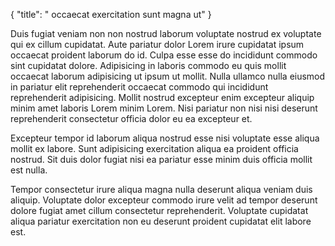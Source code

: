 {
  "title": " occaecat exercitation sunt magna ut"
}

Duis fugiat veniam non non nostrud laborum voluptate nostrud ex voluptate qui ex cillum cupidatat. Aute pariatur dolor Lorem irure cupidatat ipsum occaecat proident laborum do id. Culpa esse esse do incididunt commodo sint cupidatat dolore. Adipisicing in laboris commodo eu quis mollit occaecat laborum adipisicing ut ipsum ut mollit. Nulla ullamco nulla eiusmod in pariatur elit reprehenderit occaecat commodo qui incididunt reprehenderit adipisicing. Mollit nostrud excepteur enim excepteur aliquip minim amet laboris Lorem minim Lorem. Nisi pariatur non nisi nisi deserunt reprehenderit consectetur officia dolor eu ea excepteur et.

Excepteur tempor id laborum aliqua nostrud esse nisi voluptate esse aliqua mollit ex labore. Sunt adipisicing exercitation aliqua ea proident officia nostrud. Sit duis dolor fugiat nisi ea pariatur esse minim duis officia mollit est nulla.

Tempor consectetur irure aliqua magna nulla deserunt aliqua veniam duis aliquip. Voluptate dolor excepteur commodo irure velit ad tempor deserunt dolore fugiat amet cillum consectetur reprehenderit. Voluptate cupidatat aliqua pariatur exercitation non eu deserunt proident cupidatat elit labore est.
